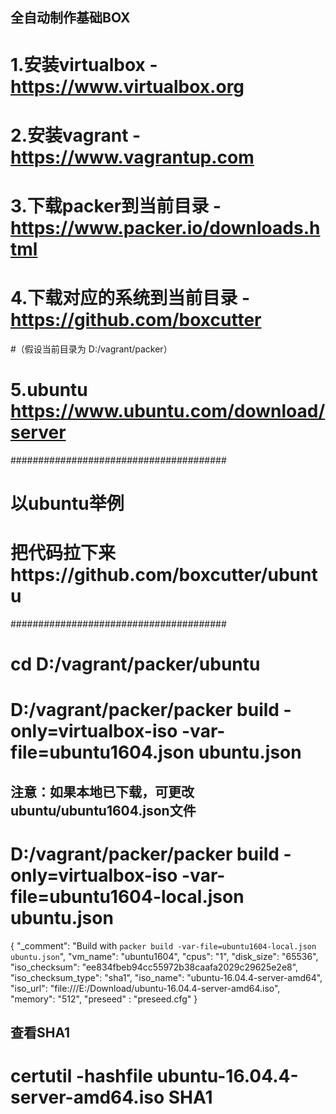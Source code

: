 ﻿## 全自动制作基础BOX
# 1.安装virtualbox - https://www.virtualbox.org
# 2.安装vagrant - https://www.vagrantup.com
# 3.下载packer到当前目录 - https://www.packer.io/downloads.html
# 4.下载对应的系统到当前目录 - https://github.com/boxcutter
#（假设当前目录为 D:/vagrant/packer）
# 5.ubuntu https://www.ubuntu.com/download/server

#######################################
# 以ubuntu举例
# 把代码拉下来https://github.com/boxcutter/ubuntu
#######################################
# cd D:/vagrant/packer/ubuntu
# D:/vagrant/packer/packer build -only=virtualbox-iso -var-file=ubuntu1604.json ubuntu.json


## 注意：如果本地已下载，可更改ubuntu/ubuntu1604.json文件
# D:/vagrant/packer/packer build -only=virtualbox-iso -var-file=ubuntu1604-local.json ubuntu.json
{
  "_comment": "Build with `packer build -var-file=ubuntu1604-local.json ubuntu.json`",
  "vm_name": "ubuntu1604",
  "cpus": "1",
  "disk_size": "65536",
  "iso_checksum": "ee834fbeb94cc55972b38caafa2029c29625e2e8",
  "iso_checksum_type": "sha1",
  "iso_name": "ubuntu-16.04.4-server-amd64",
  "iso_url": "file:///E:/Download/ubuntu-16.04.4-server-amd64.iso",
  "memory": "512",
  "preseed" : "preseed.cfg"
}


## 查看SHA1
# certutil -hashfile ubuntu-16.04.4-server-amd64.iso SHA1